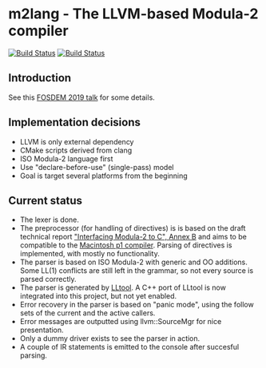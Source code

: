 m2lang - The LLVM-based Modula-2 compiler
=========================================

[![Build Status](https://img.shields.io/travis/com/redstar/m2lang/master.svg?logo=travis&label=Travis%20CI)][1]
[![Build Status](https://img.shields.io/cirrus/github/redstar/m2lang/master?logo=Cirrus%20CI&label=Cirrus%20CI)][2]

Introduction
------------

See this [FOSDEM 2019 talk](https://fosdem.org/2019/schedule/event/llvm_irgen/) for some details.

Implementation decisions
------------------------

 - LLVM is only external dependency
 - CMake scripts derived from clang
 - ISO Modula-2 language first
 - Use "declare-before-use" (single-pass) model
 - Goal is target several platforms from the beginning

Current status
--------------

- The lexer is done.
- The preprocessor (for handling of directives) is is based on the draft
  technical report ["Interfacing Modula-2 to C", Annex B](http://www.zi.biologie.uni-muenchen.de/~enger/SC22WG13/im2c-981130.html#TR-AXI-PRAGMAS)
  and aims to be compatible to the [Macintosh p1 compiler](https://modula2.awiedemann.de/manual/comp4.html#L4_2).
  Parsing of directives is implemented, with mostly no functionality.
- The parser is based on ISO Modula-2 with generic and OO additions.
  Some LL(1) conflicts are still left in the grammar, so not every source is parsed correctly.
- The parser is generated by [LLtool](https://github.com/redstar/LLtool). A C++
  port of LLtool is now integrated into this project, but not yet enabled.
- Error recovery in the parser is based on "panic mode", using the follow sets
  of the current and the active callers.
- Error messages are outputted using llvm::SourceMgr for nice presentation.
- Only a dummy driver exists to see the parser in action.
- A couple of IR statements is emitted to the console after succesful parsing.

[1]: https://travis-ci.org/redstar/m2lang "Travis CI Build Status"
[2]: https://cirrus-ci.com/github/redstar/m2lang "Cirrus CI Build Status"
